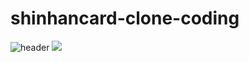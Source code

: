 # shinhancard-clone-coding

![header](https://capsule-render.vercel.app/api?type=waving&color=auto&height=150&section=header&text=신한카드%20홈페이지%20클론코딩&fontSize=40)
<img src="https://img.shields.io/badge/vscode-007ACC?style=flat-square&logo=visualstudiocode&logoColor=black"/>
